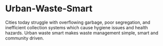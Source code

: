 # Urban-Waste-Smart
Cities today struggle with overflowing garbage, poor segregation, and inefficient collection systems which cause hygiene issues and health hazards. Urban waste smart makes waste management simple, smart and community driven.
